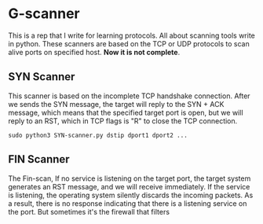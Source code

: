 # G-scanner
This is a rep that I write for learning protocols.
All about scanning tools write in python. These scanners are based 
on the TCP or UDP protocols to scan alive ports on specified host.
**Now it is not complete**.

## SYN Scanner
This scanner is based on the incomplete TCP handshake 
connection. After we sends the SYN message, the 
target will reply to the SYN + ACK message, which means 
that the specified target port is open, but we 
will reply to an RST, which in TCP flags is "R" to close
the TCP connection.
```
sudo python3 SYN-scanner.py dstip dport1 dport2 ...
```

## FIN Scanner
The Fin-scan, If no service is listening on the target port, the target 
system generates an RST message, and we will receive immediately.
 If the service is listening, the operating system silently discards the incoming packets.
 As a result, there is no response indicating that there is 
 a listening service on the port. But sometimes it's the 
 firewall that filters

